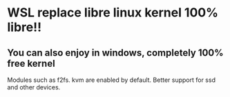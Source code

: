 # WSL replace libre linux kernel  100% libre!! 

## You can also enjoy in windows, completely 100% free kernel

Modules such as f2fs. kvm are enabled by default. Better support for ssd and other devices.

